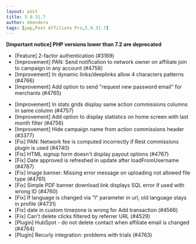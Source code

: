 ```yaml
---
layout: post
title: 5.9.31.7
author: mkendera
tags: [pap,Post Affiliate Pro,5.9.31.7]
---
```


**[Important notice] PHP versions lower than 7.2 are deprecated**

- [Feature] 2-factor authentication (#3169)
- [Improvement] PAN: Send notification to network owner on affiliate join to campaign in any account (#4758)
- [Improvement] In dynamic links/deeplinks allow 4 characters patterns (#4766)
- [Improvement] Add option to send "request new password email" for merchants (#4765)

<!--more-->

- [Improvement] In stats grids display same action commissions columns in same column (#4757)
- [Improvement] Add option to display statistics on home screen with last month filter (#4756)
- [Improvement] Hide campaign name from action commissions header (#3377)
- [Fix] PAN: Network fee is computed incorrectly if Rest commissions plugin is used (#4740)
- [Fix] HTML signup form doesn't display payout options (#4767)
- [Fix] Date approved is refreshed in update after loadFromUsername (#4787)
- [Fix] Image banner: Missing error message on uploading not allowed file type (#4761)
- [Fix] Simple PDF banner download link displays SQL error if used with wrong ID (#4760)
- [Fix] If language is changed via "l" parameter in url, old language stays in profile (#4731)
- [Fix] date in custom timezone is wrong for Add transaction (#4566)
- [Fix] Can't delete clicks filtered by referrer URL (#4529)
- [Plugin] HubSpot - do not delete contact when affiliate email is changed (#4764)
- [Plugin] Recurly integration: problems with trials (#4763)
